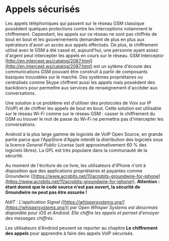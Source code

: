 Appels sécurisés
================

Les appels téléphoniques qui passent sur le réseau GSM classique possèdent quelques protections contre les interceptions notamment le chiffrement.
Cependant, les appels sur ce réseau ne sont pas chiffrés de bout en bout et les gouvernements demandent de plus en plus aux opérateurs d'avoir un accès aux appels effectués.
De plus, le chiffrement utilisé avec le GSM a été cassé et, aujourd'hui, une personne ayant assez d'argent peut intercepter les appels en cours sur le réseau.
GSM Interceptor [http://en.intercept.ws/catalog/2087.html](http://en.intercept.ws/catalog/2087.html) est un sytème d'écoute des communications GSM pouvant être construit à partir de composants basiques trouvables sur le marché.
Des systèmes propriétaires ou centralisés comme Skype chiffrent aussi les appels mais possèdent des backdoors pour permettre aux services de renseignement d'accèder aux conversations.

Une solution à ce problème est d'utiliser des protocoles de Voix sur IP (VoIP) et de chiffrer les appels de bout en bout. Cette solution est utilisable sur le réseau Wi-Fi comme sur le réseau GSM : casser le chiffrement du GSM ou trouver le mot de passe du Wi-Fi ne permettra pas d'intercepter les conversations.

Android à la plus large gamme de logiciels de VoIP Open Source, en grande partie parce que l'AppStore d'Apple interdit la distribution des logiciels sous la licence *General Public License* (soit approximativement 60 % des logiciels libres). La GPL est très populaire dans la communauté de la sécurité.

Au moment de l'écriture de ce livre, les utilisateurs d'iPhone n'ont à disposition que des applications propriétaires et payantes comme *Groundwire* ([https://www.acrobits.net/11/acrobits-groundwire-for-iphone](https://www.acrobits.net/11/acrobits-groundwire-for-iphone)). **Attention : étant donné que le code source n'est pas ouvert, la sécurité de Groundwire ne peut pas être assurée !**

*NdlT : L'application Signal ([https://whispersystems.org/](https://whispersystems.org/)) par Open Whisper Systems est désormais disponible pour iOS et Android. Elle chiffre les appels et permet d'envoyer des messages chiffrés.*

Les utilisateurs d'Android peuvent se reporter au chapitre **Le chiffrement des appels** pour apprendre à faire des appels VoIP sécurisés.
